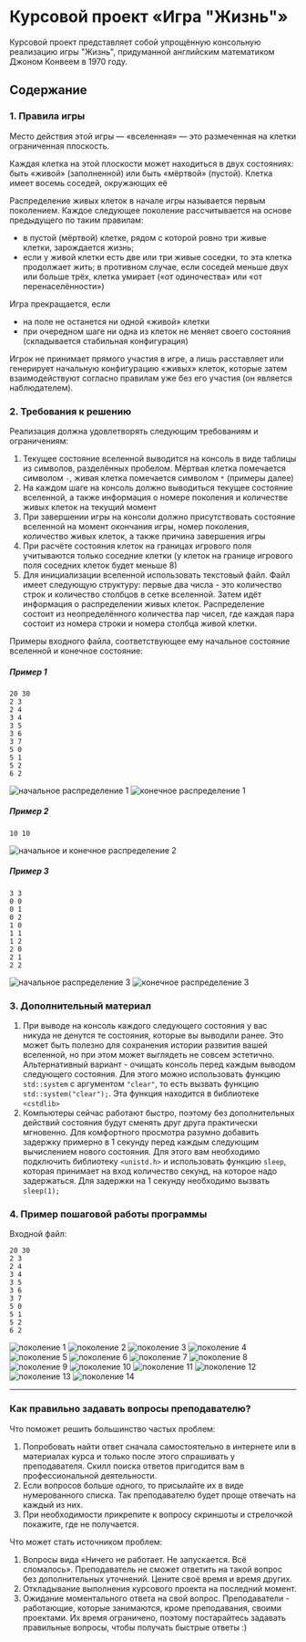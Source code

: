 # Курсовой проект «Игра "Жизнь"»

Курсовой проект представляет собой упрощённую консольную реализацию игры "Жизнь", придуманной английским математиком Джоном Конвеем в 1970 году.

## Содержание

### 1. Правила игры
Место действия этой игры — «вселенная» — это размеченная на клетки ограниченная плоскость.

Каждая клетка на этой плоскости может находиться в двух состояниях: быть «живой» (заполненной) или быть «мёртвой» (пустой). Клетка имеет восемь соседей, окружающих её

Распределение живых клеток в начале игры называется первым поколением. Каждое следующее поколение рассчитывается на основе предыдущего по таким правилам:
-   в пустой (мёртвой) клетке, рядом с которой ровно три живые клетки, зарождается жизнь;
-   если у живой клетки есть две или три живые соседки, то эта клетка продолжает жить; в противном случае, если соседей меньше двух или больше трёх, клетка умирает («от одиночества» или «от перенаселённости»)

Игра прекращается, если
-   на поле не останется ни одной «живой» клетки
-   при очередном шаге ни одна из клеток не меняет своего состояния (складывается стабильная конфигурация)
  
Игрок не принимает прямого участия в игре, а лишь расставляет или генерирует начальную конфигурацию «живых» клеток, которые затем взаимодействуют согласно правилам уже без его участия (он является наблюдателем).

### 2. Требования к решению

Реализация должна удовлетворять следующим требованиям и ограничениям:
1. Текущее состояние вселенной выводится на консоль в виде таблицы из символов, разделённых пробелом. Мёртвая клетка помечается символом `-`, живая клетка помечается символом `*` (примеры далее)
2. На каждом шаге на консоль должно выводиться текущее состояние вселенной, а также информация о номере поколения и количестве живых клеток на текущий момент
3. При завершении игры на консоли должно присутствовать состояние вселенной на момент окончания игры, номер поколения, количество живых клеток, а также причина завершения игры
4. При расчёте состояния клеток на границах игрового поля учитываются только соседние клетки (у клеток на границе игрового поля соседних клеток будет меньше 8)
5. Для инициализации вселенной использовать текстовый файл. Файл имеет следующую структуру: первые два числа - это количество строк и количество столбцов в сетке вселенной. Затем идёт информация о распределении живых клеток. Распределение состоит из неопределённого количества пар чисел, где каждая пара состоит из номера строки и номера столбца живой клетки.

Примеры входного файла, соответствующее ему начальное состояние вселенной и конечное состояние:
##### Пример 1
```
20 30
2 3
2 4
3 4
3 5
3 6
3 7
5 0
5 1
5 2
6 2
```  
![начальное распределение 1](./images/1_start.png)
![конечное распределение 1](./images/1_end.png)
##### Пример 2
```
10 10
```  
![начальное и конечное распределение 2](./images/2_start_end.png)
##### Пример 3
```
3 3
0 0
0 1
0 2
1 0
1 1
1 2
2 0
2 1
2 2
```  
![начальное распределение 3](./images/3_start.png)
![конечное распределение 3](./images/3_end.png)
### 3. Дополнительный материал
1. При выводе на консоль каждого следующего состояния у вас никуда не денутся те состояния, которые вы выводили ранее. Это может быть полезно для сохранения истории развития вашей вселенной, но при этом может выглядеть не совсем эстетично.
Альтернативный вариант - очищать консоль перед каждым выводом следующего состояния. Для этого можно использовать функцию `std::system` с аргументом `"clear"`, то есть вызвать функцию `std::system("clear");`. Эта функция находится в библиотеке `<cstdlib>`
2. Компьютеры сейчас работают быстро, поэтому без дополнительных действий состояния будут сменять друг друга практически мгновенно. Для комфортного просмотра разумно добавить задержку примерно в 1 секунду перед каждым следующим вычислением нового состояния. Для этого вам необходимо подключить библиотеку `<unistd.h>` и использовать функцию `sleep`, которая принимает на вход количество секунд, на которое надо задержаться. Для задержки на 1 секунду необходимо вызвать `sleep(1);`
### 4. Пример пошаговой работы программы
Входной файл:
```
20 30
2 3
2 4
3 4
3 5
3 6
3 7
5 0
5 1
5 2
6 2
```
![поколение 1](./images/gen1.png)
![поколение 2](./images/gen2.png)
![поколение 3](./images/gen3.png)
![поколение 4](./images/gen4.png)
![поколение 5](./images/gen5.png)
![поколение 6](./images/gen6.png)
![поколение 7](./images/gen7.png)
![поколение 8](./images/gen8.png)
![поколение 9](./images/gen9.png)
![поколение 10](./images/gen10.png)
![поколение 11](./images/gen11.png)
![поколение 12](./images/gen12.png)
![поколение 13](./images/gen13.png)
![поколение 14](./images/gen14.png)

______

### Как правильно задавать вопросы преподавателю?

Что поможет решить большинство частых проблем:

1. Попробовать найти ответ сначала самостоятельно в интернете или в материалах курса и только после этого спрашивать у преподавателя. Скилл поиска ответов пригодится вам в профессиональной деятельности.
1. Если вопросов больше одного, то присылайте их в виде нумерованного списка. Так преподавателю будет проще отвечать на каждый из них. 
1. При необходимости прикрепите к вопросу скриншоты и стрелочкой покажите, где не получается. 

Что может стать источником проблем:

1. Вопросы вида «Ничего не работает. Не запускается. Всё сломалось». Преподаватель не сможет ответить на такой вопрос без дополнительных уточнений. Цените своё время и время других.
2. Откладывание выполнения курсового проекта на последний момент.
3. Ожидание моментального ответа на свой вопрос. Преподаватели - работающие, которые занимаются, кроме преподавания, своими проектами. Их время ограничено, поэтому постарайтесь задавать правильные вопросы, чтобы получать быстрые ответы :)
